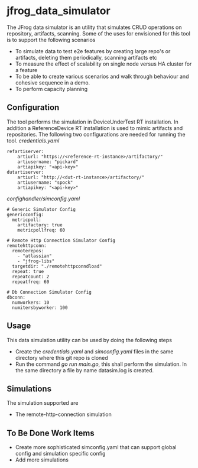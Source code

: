# jfrog_data_simulator
The JFrog data simulator is an utility that simulates CRUD operations on repository, artifacts, scanning. Some of the uses for envisioned for this tool is to support the following scenarios
* To simulate data to test e2e features by creating large repo's or artifacts, deleting them periodically, scanning artifacts etc
* To measure the effect of scalability on single node versus HA cluster for a feature
* To be able to create various scenarios and walk through behaviour and cohesive sequence in a demo.
* To perform capacity planning

## Configuration
The tool performs the simulation in DeviceUnderTest RT installation. In addition a ReferenceDevice RT installation is used to mimic artifacts and repositories. The following two configurations are needed for running the tool.
*credentials.yaml*
```
refartiserver:
    artiurl: "https://<reference-rt-instance>/artifactory/"
    artiusername: "pickard"
    artiapikey: "<api-key>"
dutartiserver:
    artiurl: "http://<dut-rt-instance>/artifactory/"
    artiusername: "spock"
    artiapikey: "<api-key>"
```

*confighandler/simconfig.yaml*
```
# Generic Simulator Config
genericconfig:
  metricpoll:
    artifactory: true
    metricpollfreq: 60

# Remote Http Connection Simulator Config
remotehttpconn:
  remoterepos:
    - "atlassian"
    - "jfrog-libs"
  targetdir: "./remotehttpconndload"
  repeat: true
  repeatcount: 2
  repeatfreq: 60

# Db Connection Simulator Config
dbconn:
  numworkers: 10
  numitersbyworker: 100
```

## Usage
This data simulation utility can be used by doing the following steps
* Create the *credentials.yaml* and *simconfig.yaml* files in the same directory where this git repo is cloned
* Run the command *go run main.go*, this shall perform the simulation. In the same directory a file by name datasim.log is created.

## Simulations
The simulation supported are
* The remote-http-connection simulation

## To Be Done Work Items
* Create more sophisticated simconfig.yaml that can support global config and simulation specific config
* Add more simulations
